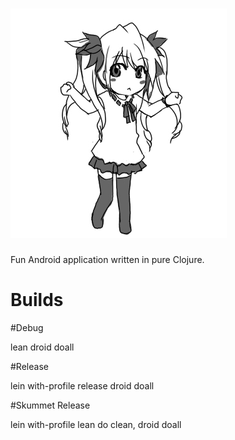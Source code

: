 # ![Dance.gif](/res/drawable/ppd.gif)

Fun Android application written in pure Clojure.

# Builds

#Debug

lean droid doall

#Release

lein with-profile release droid doall

#Skummet Release

lein with-profile lean do clean, droid doall
